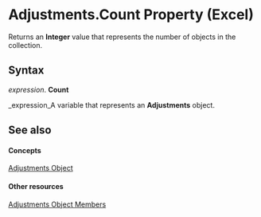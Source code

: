 
# Adjustments.Count Property (Excel)

Returns an  **Integer** value that represents the number of objects in the collection.


## Syntax

 _expression_. **Count**

 _expression_A variable that represents an  **Adjustments** object.


## See also


#### Concepts


 [Adjustments Object](c69c4bbf-5687-f453-e238-28d4b98d4808.md)
#### Other resources


 [Adjustments Object Members](6db65f4c-1b6a-9079-c619-1e2deaa91b93.md)
